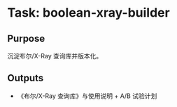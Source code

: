 # Task: boolean-xray-builder

## Purpose

沉淀布尔/X-Ray 查询库并版本化。

## Outputs

- 《布尔/X-Ray 查询库》与使用说明 + A/B 试验计划
